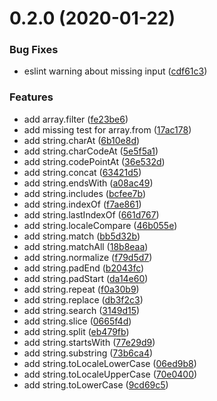 # 0.2.0 (2020-01-22)


### Bug Fixes

* eslint warning about missing input ([cdf61c3](https://github.com/lucarge/pointfree-ts/commit/cdf61c37bb7fde5b7de6c76b09cba6625ee79fc8))


### Features

* add array.filter ([fe23be6](https://github.com/lucarge/pointfree-ts/commit/fe23be69d58cf8afd76feeae2fbadc743b351aac))
* add missing test for array.from ([17ac178](https://github.com/lucarge/pointfree-ts/commit/17ac17804583167e55baaa0fff84995b9bdb3976))
* add string.charAt ([6b10e8d](https://github.com/lucarge/pointfree-ts/commit/6b10e8de4306cd3e805d3c5ce0e463953ed72bae))
* add string.charCodeAt ([5e5f5a1](https://github.com/lucarge/pointfree-ts/commit/5e5f5a15699b3887616edf91e4a7f59c4f0ebd8e))
* add string.codePointAt ([36e532d](https://github.com/lucarge/pointfree-ts/commit/36e532d010b17bd309bd5b934143d473568d3492))
* add string.concat ([63421d5](https://github.com/lucarge/pointfree-ts/commit/63421d5987f91b8a882bb6f9c415626606f22e95))
* add string.endsWith ([a08ac49](https://github.com/lucarge/pointfree-ts/commit/a08ac49f88632caf2b239e1a5b47d86fccde1df3))
* add string.includes ([bcfee7b](https://github.com/lucarge/pointfree-ts/commit/bcfee7b79e8592425c500962e69e09922a031210))
* add string.indexOf ([f7ae861](https://github.com/lucarge/pointfree-ts/commit/f7ae86159b7b63728ff361006b7c063b0ac68755))
* add string.lastIndexOf ([661d767](https://github.com/lucarge/pointfree-ts/commit/661d767dd02907c76e23d7f4fe0ad6e233fcaa0c))
* add string.localeCompare ([46b055e](https://github.com/lucarge/pointfree-ts/commit/46b055e57211b3a83d8764dcac848b89fa31f120))
* add string.match ([bb5d32b](https://github.com/lucarge/pointfree-ts/commit/bb5d32bd9b68c30f61f5c9be54cf6e47c84eb887))
* add string.matchAll ([18b8eaa](https://github.com/lucarge/pointfree-ts/commit/18b8eaae7de09ad943219435620ee5ad3662ab71))
* add string.normalize ([f79d5d7](https://github.com/lucarge/pointfree-ts/commit/f79d5d77e6884feabb7cb920ccf81c6ed756a964))
* add string.padEnd ([b2043fc](https://github.com/lucarge/pointfree-ts/commit/b2043fcb34e508bfbe907e0948d78d4d39dd4f2d))
* add string.padStart ([da14e60](https://github.com/lucarge/pointfree-ts/commit/da14e6007d83d5c78d14065b9836b62a4795446e))
* add string.repeat ([f0a30b9](https://github.com/lucarge/pointfree-ts/commit/f0a30b92bf5ccd6a5b66ae3dc1224f1cfcd26cf9))
* add string.replace ([db3f2c3](https://github.com/lucarge/pointfree-ts/commit/db3f2c3ff2571a4be9850479c8bf38391657a0eb))
* add string.search ([3149d15](https://github.com/lucarge/pointfree-ts/commit/3149d155c5650cf56b71a143e5f89c5e43db6890))
* add string.slice ([0665f4d](https://github.com/lucarge/pointfree-ts/commit/0665f4d540d0cbe80f925896ad94194deae675bd))
* add string.split ([eb479fb](https://github.com/lucarge/pointfree-ts/commit/eb479fb5980c05639074bc81eafab987f545a879))
* add string.startsWith ([77e29d9](https://github.com/lucarge/pointfree-ts/commit/77e29d9429f0c07d146eeba2c670b11f556f1d99))
* add string.substring ([73b6ca4](https://github.com/lucarge/pointfree-ts/commit/73b6ca4ef1e908496ac2a0ec5ad501dd63befec8))
* add string.toLocaleLowerCase ([06ed9b8](https://github.com/lucarge/pointfree-ts/commit/06ed9b82654d975b87d0a363a3d7c3a6d387bbca))
* add string.toLocaleUpperCase ([70e0400](https://github.com/lucarge/pointfree-ts/commit/70e0400c7d93cf87599519192ac5059c039084ef))
* add string.toLowerCase ([9cd69c5](https://github.com/lucarge/pointfree-ts/commit/9cd69c5d4d2ab0c5a5cfea2a2a45a0b72b3317ce))



